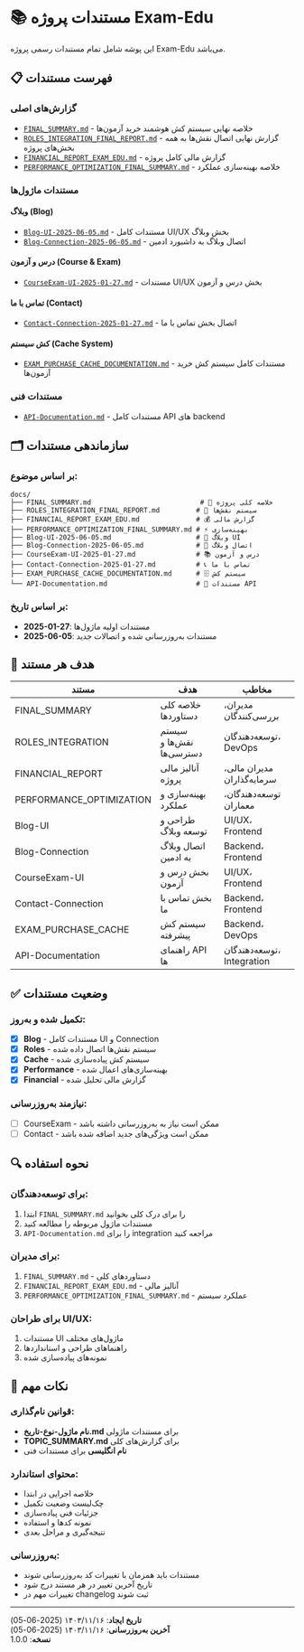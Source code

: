# 📚 مستندات پروژه Exam-Edu

این پوشه شامل تمام مستندات رسمی پروژه Exam-Edu می‌باشد.

## 📋 فهرست مستندات

### گزارش‌های اصلی
- [`FINAL_SUMMARY.md`](./FINAL_SUMMARY.md) - خلاصه نهایی سیستم کش هوشمند خرید آزمون‌ها
- [`ROLES_INTEGRATION_FINAL_REPORT.md`](./ROLES_INTEGRATION_FINAL_REPORT.md) - گزارش نهایی اتصال نقش‌ها به همه بخش‌های پروژه
- [`FINANCIAL_REPORT_EXAM_EDU.md`](./FINANCIAL_REPORT_EXAM_EDU.md) - گزارش مالی کامل پروژه
- [`PERFORMANCE_OPTIMIZATION_FINAL_SUMMARY.md`](./PERFORMANCE_OPTIMIZATION_FINAL_SUMMARY.md) - خلاصه بهینه‌سازی عملکرد

### مستندات ماژول‌ها

#### وبلاگ (Blog)
- [`Blog-UI-2025-06-05.md`](./Blog-UI-2025-06-05.md) - مستندات کامل UI/UX بخش وبلاگ
- [`Blog-Connection-2025-06-05.md`](./Blog-Connection-2025-06-05.md) - اتصال وبلاگ به داشبورد ادمین

#### درس و آزمون (Course & Exam)
- [`CourseExam-UI-2025-01-27.md`](./CourseExam-UI-2025-01-27.md) - مستندات UI/UX بخش درس و آزمون

#### تماس با ما (Contact)
- [`Contact-Connection-2025-01-27.md`](./Contact-Connection-2025-01-27.md) - اتصال بخش تماس با ما

#### کش سیستم (Cache System)
- [`EXAM_PURCHASE_CACHE_DOCUMENTATION.md`](./EXAM_PURCHASE_CACHE_DOCUMENTATION.md) - مستندات کامل سیستم کش خرید آزمون‌ها

### مستندات فنی
- [`API-Documentation.md`](./API-Documentation.md) - مستندات کامل API های backend

## 🗂️ سازماندهی مستندات

### بر اساس موضوع:
```
docs/
├── FINAL_SUMMARY.md                           # 🎯 خلاصه کلی پروژه
├── ROLES_INTEGRATION_FINAL_REPORT.md         # 👥 سیستم نقش‌ها
├── FINANCIAL_REPORT_EXAM_EDU.md              # 💰 گزارش مالی
├── PERFORMANCE_OPTIMIZATION_FINAL_SUMMARY.md # ⚡ بهینه‌سازی
├── Blog-UI-2025-06-05.md                     # 📝 وبلاگ UI
├── Blog-Connection-2025-06-05.md             # 🔗 اتصال وبلاگ
├── CourseExam-UI-2025-01-27.md               # 📚 درس و آزمون
├── Contact-Connection-2025-01-27.md          # 📞 تماس با ما
├── EXAM_PURCHASE_CACHE_DOCUMENTATION.md      # 🗄️ سیستم کش
└── API-Documentation.md                      # 🔌 مستندات API
```

### بر اساس تاریخ:
- **2025-01-27**: مستندات اولیه ماژول‌ها
- **2025-06-05**: مستندات به‌روزرسانی شده و اتصالات جدید

## 🎯 هدف هر مستند

| مستند | هدف | مخاطب |
|--------|------|--------|
| FINAL_SUMMARY | خلاصه کلی دستاوردها | مدیران، بررسی‌کنندگان |
| ROLES_INTEGRATION | سیستم نقش‌ها و دسترسی‌ها | توسعه‌دهندگان، DevOps |
| FINANCIAL_REPORT | آنالیز مالی پروژه | مدیران مالی، سرمایه‌گذاران |
| PERFORMANCE_OPTIMIZATION | بهینه‌سازی و عملکرد | توسعه‌دهندگان، معماران |
| Blog-UI | طراحی و توسعه وبلاگ | UI/UX، Frontend |
| Blog-Connection | اتصال وبلاگ به ادمین | Backend، Frontend |
| CourseExam-UI | بخش درس و آزمون | UI/UX، Frontend |
| Contact-Connection | بخش تماس با ما | Backend، Frontend |
| EXAM_PURCHASE_CACHE | سیستم کش پیشرفته | Backend، DevOps |
| API-Documentation | راهنمای API ها | توسعه‌دهندگان، Integration |

## ✅ وضعیت مستندات

### تکمیل شده و به‌روز:
- [x] **Blog** - مستندات کامل UI و Connection
- [x] **Roles** - سیستم نقش‌ها اتصال داده شده
- [x] **Cache** - سیستم کش پیاده‌سازی شده
- [x] **Performance** - بهینه‌سازی‌های اعمال شده
- [x] **Financial** - گزارش مالی تحلیل شده

### نیازمند به‌روزرسانی:
- [ ] CourseExam - ممکن است نیاز به به‌روزرسانی داشته باشد
- [ ] Contact - ممکن است ویژگی‌های جدید اضافه شده باشد

## 🔍 نحوه استفاده

### برای توسعه‌دهندگان:
1. ابتدا `FINAL_SUMMARY.md` را برای درک کلی بخوانید
2. مستندات ماژول مربوطه را مطالعه کنید
3. `API-Documentation.md` را برای integration مراجعه کنید

### برای مدیران:
1. `FINAL_SUMMARY.md` - دستاوردهای کلی
2. `FINANCIAL_REPORT_EXAM_EDU.md` - آنالیز مالی
3. `PERFORMANCE_OPTIMIZATION_FINAL_SUMMARY.md` - عملکرد سیستم

### برای طراحان UI/UX:
1. مستندات UI ماژول‌های مختلف
2. راهنماهای طراحی و استانداردها
3. نمونه‌های پیاده‌سازی شده

## 📝 نکات مهم

### قوانین نام‌گذاری:
- **نام ماژول-نوع-تاریخ.md** برای مستندات ماژولی
- **TOPIC_SUMMARY.md** برای گزارش‌های کلی
- **نام انگلیسی** برای مستندات فنی

### محتوای استاندارد:
- خلاصه اجرایی در ابتدا
- چک‌لیست وضعیت تکمیل
- جزئیات فنی پیاده‌سازی
- نمونه کدها و استفاده
- نتیجه‌گیری و مراحل بعدی

### به‌روزرسانی:
- مستندات باید همزمان با تغییرات کد به‌روزرسانی شوند
- تاریخ آخرین تغییر در هر مستند درج شود
- تغییرات مهم در changelog ثبت شوند

---

**تاریخ ایجاد**: ۱۴۰۳/۱۱/۱۶ (2025-06-05)  
**آخرین به‌روزرسانی**: ۱۴۰۳/۱۱/۱۶ (2025-06-05)  
**نسخه**: 1.0.0 